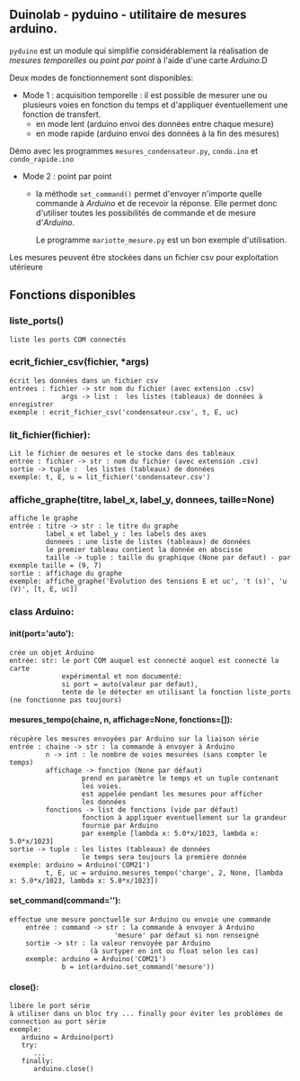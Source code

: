 ## Duinolab - pyduino - utilitaire de mesures arduino.

`pyduino` est un module qui simplifie considérablement la réalisation de _mesures temporelles_ ou _point par point_ à l'aide d'une carte _Arduino_.D

Deux modes de fonctionnement sont disponibles:
            
- Mode 1 : acquisition temporelle : il est possible de mesurer une ou plusieurs voies en fonction du temps et d'appliquer éventuellement une fonction de transfert.
    - en mode lent (arduino envoi des données entre chaque mesure)
    - en mode rapide (arduino envoi des données à la fin des mesures)

Démo avec les programmes `mesures_condensateur.py`, `condo.ino` et `condo_rapide.ino`

- Mode 2 : point par point
    - la méthode `set_command()` permet d'envoyer n'importe quelle commande à _Arduino_ et de recevoir la réponse. Elle permet donc d'utiliser toutes les possibilités de commande et de mesure d'_Arduino_.

        Le programme `mariotte_mesure.py`  est un bon exemple d'utilisation.
              
Les mesures peuvent être stockées dans un fichier csv pour exploitation utérieure


## Fonctions disponibles

### liste_ports()
    liste les ports COM connectés

### ecrit_fichier_csv(fichier, *args)
    écrit les données dans un fichier csv
    entrées : fichier -> str nom du fichier (avec extension .csv)
                 args -> list :  les listes (tableaux) de données à enregistrer
    exemple : ecrit_fichier_csv('condensateur.csv', t, E, uc)
    
### lit_fichier(fichier):
    Lit le fichier de mesures et le stocke dans des tableaux
    entrée : fichier -> str : nom du fichier (avec extension .csv)
    sortie -> tuple :  les listes (tableaux) de données
    exemple: t, E, u = lit_fichier('condensateur.csv')

### affiche_graphe(titre, label_x, label_y, donnees, taille=None)
    affiche le graphe
    entrée : titre -> str : le titre du graphe
             label_x et label_y : les labels des axes
             donnees : une liste de listes (tableaux) de données
             le premier tableau contient la donnée en abscisse
             taille -> tuple : taille du graphique (None par defaut) - par exemple taille = (9, 7)
    sortie : affichage du graphe
    exemple: affiche_graphe('Evolution des tensions E et uc', 't (s)', 'u (V)', [t, E, uc])
    
### class Arduino:
#### __init__(port='auto'):
    crée un objet Arduino
    entrée: str: le port COM auquel est connecté auquel est connecté la carte
                 expérimental et non documenté:
                 si port = auto(valeur par defaut),
                 tente de le détecter en utilisant la fonction liste_ports (ne fonctionne pas toujours)
              
#### mesures_tempo(chaine, n, affichage=None, fonctions=[]):
    récupère les mesures envoyées par Arduino sur la liaison série
    entrée : chaine -> str : la commande à envoyer à Arduino
             n -> int : le nombre de voies mesurées (sans compter le temps)
             affichage -> fonction (None par défaut)
                      prend en paramètre le temps et un tuple contenant
                      les voies.
                      est appelée pendant les mesures pour afficher
                      les données
             fonctions -> list de fonctions (vide par défaut)
                      fonction à appliquer eventuellement sur la grandeur
                      fournie par Arduino
                      par exemple [lambda x: 5.0*x/1023, lambda x: 5.0*x/1023]
    sortie -> tuple : les listes (tableaux) de données
                      le temps sera toujours la première donnée
    exemple: arduino = Arduino('COM21')
             t, E, uc = arduino.mesures_tempo('charge', 2, None, [lambda x: 5.0*x/1023, lambda x: 5.0*x/1023])


#### set_command(command=''):
    effectue une mesure ponctuelle sur Arduino ou envoie une commande
        entrée : command -> str : la commande à envoyer à Arduino
                              'mesure' par défaut si non renseigné
        sortie -> str : la valeur renvoyée par Arduino
                        (à surtyper en int ou float selon les cas)
        exemple: arduino = Arduino('COM21')
                 b = int(arduino.set_command('mesure'))

#### close():
    libère le port série
    à utiliser dans un bloc try ... finally pour éviter les problèmes de connection au port série
    exemple:
       arduino = Arduino(port)
       try:
          ...
       finally:
          arduino.close()           
          
